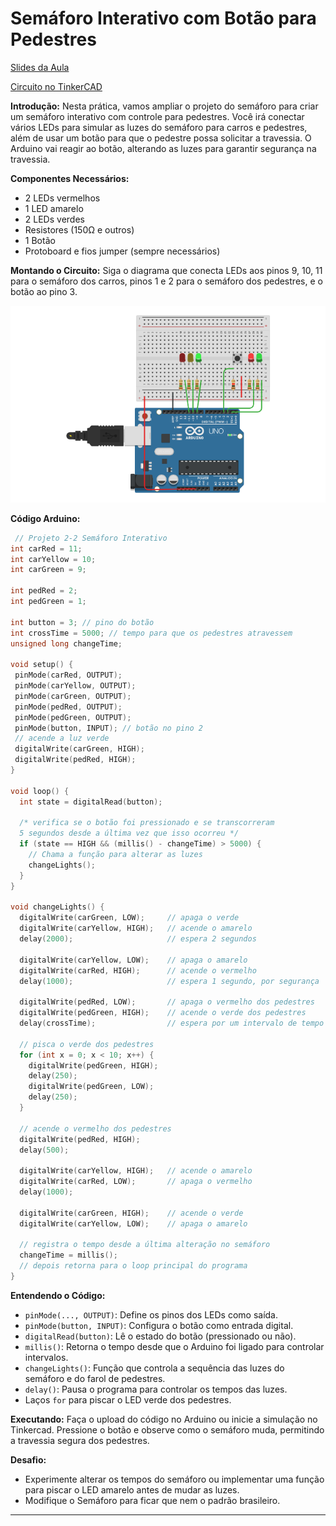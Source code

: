 # Semáforo Interativo com Botão para Pedestres

[Slides da Aula](https://www.figma.com/slides/p6LHtGzhlMHGxMCmi3T4Ty/Pratica-06---ProjExt?node-id=27-188&t=gYcSK88qcxLFHXPw-1)

[Circuito no TinkerCAD](https://www.tinkercad.com/things/cXCc8BfbFpH-semaforo-interativo?sharecode=undefined)

**Introdução:**
Nesta prática, vamos ampliar o projeto do semáforo para criar um semáforo interativo com controle para pedestres. Você irá conectar vários LEDs para simular as luzes do semáforo para carros e pedestres, além de usar um botão para que o pedestre possa solicitar a travessia. O Arduino vai reagir ao botão, alterando as luzes para garantir segurança na travessia.

**Componentes Necessários:**

* 2 LEDs vermelhos
* 1 LED amarelo
* 2 LEDs verdes
* Resistores (150Ω e outros)
* 1 Botão
* Protoboard e fios jumper (sempre necessários)

**Montando o Circuito:**
Siga o diagrama que conecta LEDs aos pinos 9, 10, 11 para o semáforo dos carros, pinos 1 e 2 para o semáforo dos pedestres, e o botão ao pino 3.

![Circuito Semáforo Interativo](https://github.com/Progrobext/PROGROB-UESC/blob/main/Imagens/circuito06.png)

**Código Arduino:**

```c++
 // Projeto 2-2 Semáforo Interativo
int carRed = 11;     
int carYellow = 10;
int carGreen = 9;

int pedRed = 2;     
int pedGreen = 1;

int button = 3; // pino do botão     
int crossTime = 5000; // tempo para que os pedestres atravessem
unsigned long changeTime;

void setup() {
 pinMode(carRed, OUTPUT);
 pinMode(carYellow, OUTPUT);
 pinMode(carGreen, OUTPUT);
 pinMode(pedRed, OUTPUT);
 pinMode(pedGreen, OUTPUT);
 pinMode(button, INPUT); // botão no pino 2
 // acende a luz verde
 digitalWrite(carGreen, HIGH);
 digitalWrite(pedRed, HIGH);
}

void loop() {
  int state = digitalRead(button);

  /* verifica se o botão foi pressionado e se transcorreram
  5 segundos desde a última vez que isso ocorreu */
  if (state == HIGH && (millis() - changeTime) > 5000) {
    // Chama a função para alterar as luzes
    changeLights();
  }
}

void changeLights() {
  digitalWrite(carGreen, LOW);     // apaga o verde
  digitalWrite(carYellow, HIGH);   // acende o amarelo
  delay(2000);                     // espera 2 segundos

  digitalWrite(carYellow, LOW);    // apaga o amarelo
  digitalWrite(carRed, HIGH);      // acende o vermelho
  delay(1000);                     // espera 1 segundo, por segurança

  digitalWrite(pedRed, LOW);       // apaga o vermelho dos pedestres
  digitalWrite(pedGreen, HIGH);    // acende o verde dos pedestres
  delay(crossTime);                // espera por um intervalo de tempo predefinido

  // pisca o verde dos pedestres
  for (int x = 0; x < 10; x++) {
    digitalWrite(pedGreen, HIGH);
    delay(250);
    digitalWrite(pedGreen, LOW);
    delay(250);
  }

  // acende o vermelho dos pedestres
  digitalWrite(pedRed, HIGH);
  delay(500);

  digitalWrite(carYellow, HIGH);   // acende o amarelo
  digitalWrite(carRed, LOW);       // apaga o vermelho
  delay(1000);

  digitalWrite(carGreen, HIGH);    // acende o verde
  digitalWrite(carYellow, LOW);    // apaga o amarelo

  // registra o tempo desde a última alteração no semáforo
  changeTime = millis();
  // depois retorna para o loop principal do programa
}
```

**Entendendo o Código:**

* `pinMode(..., OUTPUT)`: Define os pinos dos LEDs como saída.
* `pinMode(button, INPUT)`: Configura o botão como entrada digital.
* `digitalRead(button)`: Lê o estado do botão (pressionado ou não).
* `millis()`: Retorna o tempo desde que o Arduino foi ligado para controlar intervalos.
* `changeLights()`: Função que controla a sequência das luzes do semáforo e do farol de pedestres.
* `delay()`: Pausa o programa para controlar os tempos das luzes.
* Laços `for` para piscar o LED verde dos pedestres.

**Executando:**
Faça o upload do código no Arduino ou inicie a simulação no Tinkercad. Pressione o botão e observe como o semáforo muda, permitindo a travessia segura dos pedestres.

**Desafio:**
* Experimente alterar os tempos do semáforo ou implementar uma função para piscar o LED amarelo antes de mudar as luzes.
* Modifique o Semáforo para ficar que nem o padrão brasileiro.

---